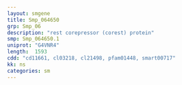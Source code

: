 ```yaml
---
layout: smgene
title: Smp_064650
grp: Smp_06
description: "rest corepressor (corest) protein"
smp: Smp_064650.1
uniprot: "G4VNR4"
length:  1593
cdd: "cd11661, cl03218, cl21498, pfam01448, smart00717"
kk: ns
categories: sm
---
```

